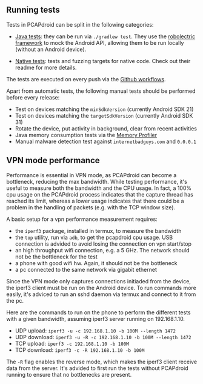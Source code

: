 ## Running tests

Tests in PCAPdroid can be split in the following categories:

- [Java tests](https://github.com/emanuele-f/PCAPdroid/tree/master/app/src/test/java):
  they can be run via `./gradlew test`. They use the
  [robolectric framework](https://github.com/robolectric/robolectric)
  to mock the Android API, allowing them to be run locally (without an Android device).

- [Native tests](https://github.com/emanuele-f/PCAPdroid/tree/master/app/src/main/jni/tests):
  tests and fuzzing targets for native code. Check out their readme for more details.

The tests are executed on every push via the
[Github workflows](https://github.com/emanuele-f/PCAPdroid/tree/master/.github/workflows).

Apart from automatic tests, the following manual tests should be performed
before every release:

- Test on devices matching the `minSdkVersion` (currently Android SDK 21)
- Test on devices matching the `targetSdkVersion` (currently Android SDK 31)
- Rotate the device, put activity in background, clear from recent activities
- Java memory consumption tests via the [Memory Profiler](https://developer.android.com/studio/profile/memory-profiler)
- Manual malware detection test against `internetbadguys.com` and `0.0.0.1`

## VPN mode performance

Performance is essential in VPN mode, as PCAPdroid can become a bottleneck, reducing the max bandwidth. While testing performance, it's useful to measure both the bandwidth and the CPU usage. In fact, a 100% cpu usage on the PCAPdroid process indicates that the capture thread has reached its limit, whereas a lower usage indicates that there could be a problem in the handling of packets (e.g. with the TCP window size).

A basic setup for a vpn performance measurement requires:

- the `iperf3` package, installed in termux, to measure the bandwidth
- the `top` utility, run via `adb`, to get the pcapdroid cpu usage. USB connection is advided to avoid losing the connection on vpn start/stop
- an high throughput wifi connection, e.g. a 5 GHz. The network should not be the bottleneck for the test
- a phone with good wifi hw. Again, it should not be the bottleneck
- a pc connected to the same network via gigabit ethernet

Since the VPN mode only captures connections initiaded from the device, the iperf3 client must be run on the Android device. To run commands more easily, it's adviced to run an sshd daemon via termux and connect to it from the pc.

Here are the commands to run on the phone to perform the different tests with a given bandwidth, assuming iperf3 server running on 192.168.1.10.

- UDP upload: `iperf3 -u -c 192.168.1.10 -b 100M --length 1472`
- UDP download: `iperf3 -u -R -c 192.168.1.10 -b 100M --length 1472`
- TCP upload: `iperf3 -c 192.168.1.10 -b 100M`
- TCP download: `iperf3 -c -R 192.168.1.10 -b 100M`

The `-R` flag enables the reverse mode, which makes the iperf3 client receive data from the server. It's advided to first run the tests without PCAPdroid running to ensure that no bottlenecks are present.
